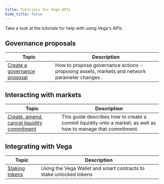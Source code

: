 ```yaml
---
title: Tutorials for Vega APIs
hide_title: false
---
```

Take a look at the tutorials for help with using Vega's APIs. 

## Governance proposals

| Topic                                                                 |  Description                                                                                                        |
| ----------------------------------------------------------------------| -------------------------------------------------------------------------------------------------------- |
| [Create a governance proposal](./proposals)                           | How to propose governance actions - proposing assets, markets and network parameter changes . |

## Interacting with markets
| Topic                                                                 |  Description                                                                                                        |
| ----------------------------------------------------------------------| -------------------------------------------------------------------------------------------------------- |
| [Create, amend, cancel liquidity commitment](./providing-liquidity)                               | This guide describes how to create a commit liquidity onto a market, as well as how to manage that commitment. |

## Integrating with Vega
| Topic                                                                 |  Description                                                                                                        |
| ----------------------------------------------------------------------| -------------------------------------------------------------------------------------------------------- |
| [Staking tokens](./staking-tokens)               | Using the Vega Wallet and smart contracts to stake unlocked tokens |
